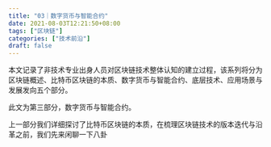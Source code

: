 ```yaml
---
title: "03｜数字货币与智能合约"
date: 2021-08-03T12:21:50+08:00
tags: ["区块链"]
categories: ["技术前沿"]
draft: false
---
```


本文记录了非技术专业出身人员对区块链技术整体认知的建立过程，该系列将分为区块链概述、比特币区块链的本质、数字货币与智能合约、底层技术、应用场景与发展发向五个部分。

此文为第三部分，数字货币与智能合约。

上一部分我们详细探讨了比特币区块链的本质，在梳理区块链技术的版本迭代与沿革之前，我们先来闲聊一下八卦